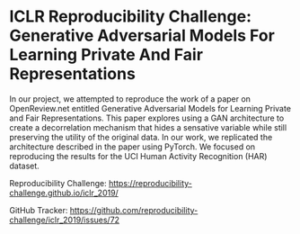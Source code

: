 # ICLR Reproducibility Challenge: Generative Adversarial Models For Learning Private And Fair Representations

In our project, we attempted to reproduce the work of a paper on OpenReview.net entitled Generative Adversarial Models for Learning Private and Fair Representations. This paper explores using a GAN architecture to create a decorrelation mechanism that hides a sensative variable while still preserving the utility of the original data. In our work, we replicated the architecture described in the paper using PyTorch. We focused on reproducing the results for the UCI Human Activity Recognition (HAR) dataset.

Reproducibility Challenge: https://reproducibility-challenge.github.io/iclr_2019/

GitHub Tracker: https://github.com/reproducibility-challenge/iclr_2019/issues/72
